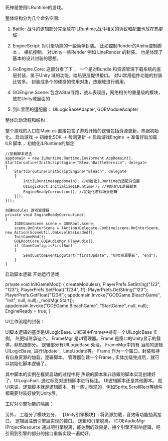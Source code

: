 死神是使用ILRuntime的游戏。



整体结构分为几个命名空间:

1. Battle:
    战斗的逻辑部分完全放在ILRuntime,战斗相关的协议和配置也放在热更域

2. EngineScript:  对引擎功能的一些简单封装。 比如控制Render的Alpha控制脚本 。 相机控制。 对Unity一些Render 例如 LineRender 的封装。 也是体现了基本的设计封装的思想。

3. GoEngine.Core: 这部分看了下  ， 一个是对Bundle 和资源管理下载系统的底层封装，属于Unity 域的功能，给热更层提供接口。
    对UI常用组件功能的封装比较多。 封装成多个的便捷的使用对象，热跟域进行调用。

4. GOEngine.Scene: 包含AStar寻路，战斗表现层，网络相关的重量级的模块，放在Unity域里面的

5. 到IL里面的适配器： UILogicBaseAdapter, GOEModuleAdapter


整体启动流程和结构：

 整个游戏的入口在Main.cs 直接包含了游戏开始的逻辑包括资源更新，热跟初始化。
    启动游戏 -> 初始化SDK -> 检测更新 -> 启动游戏Engine -> 准备好后加载 ILR 脚本 ，初始化ILRuntime的绑定

	//加载脚本进去
    appdomain = new ILRuntime.Runtime.Enviorment.AppDomain();
	StartCoroutine(InitScriptEngine("BleachBattleService", delegate
	{
		StartCoroutine(InitScriptEngine("Bleach", delegate
		{
			InitILRuntime(appdomain); //初始化ILRuntime的适配只设置
			UILogicFact.InitializeILRuntime(); //初始化UI逻辑脚本 
			EngineReadyCorroutine(); //初始化游戏场景逻辑
		}));
	}));

	创建modules 游戏管理器 
    private void EngineReadyCorroutine()
    {
	    IGOEGameScene scene = GOERoot.Scene;
	    scene.OnEnterScene = (Action)Delegate.Combine(scene.OnEnterScene, new Action(SceneUtil.OnLevelWasLoaded));
	    InitGameMod();
	    GOERootCore.GOEAudioMgr.PlayAudio();
	    if (GameConfig.isFirstRun)
	    {
	    	SendCustomEventLogStart("firstUpdate", "初次资源更新", "end");
    	}
    }   


启动脚本逻辑 开始运行游戏

private void InitGameMod()
{
	createModules();
	PlayerPrefs.SetString("123", "123");
	PlayerPrefs.SetFloat("1234", 1f);
	PlayerPrefs.GetString("123");
	PlayerPrefs.GetFloat("1234");
	appdomain.Invoke("GOEGame.BleachGame", "Init", null, null);
	_modMgr.Start();
	appdomain.Invoke("GOEGame.BleachGame", "StartGame", null, null);
	EngineReady = true;
}


UI工作流程的封装：

UI脚本逻辑的基类是UILogicBase.  UI框架中Frame中持有一个UILogicBase 实例。 热更域继承这个。 
FrameMgr 是UI管理器。Frame 是窗口的Unity显示的载体，非热跟部分。 逻辑部分有UILogicBase 处理。
FrameMgr中持有 当前的逻辑UILogicBase, 进行Update ，LateUpdate等。
Frame 作为一个窗口。封装和持有自身资源的加载，逻辑脚本。 管理器创建一个Frame , 实体加载完成后，就可以初始化脚本逻辑了。

其中脚本的实例在框架启动的过程中将 热跟的脚本和非热跟的脚本实现创建好了，UILogicFact. 
通过标签对逻辑脚本进行标注。 UI逻辑脚本还是其他脚本。
就UI来说，逻辑脚本就是逻辑脚本，有一些UI表现的，例如Sprite,ScrollRect等组件都需要封装好放到Unity层。




工程对引擎功能的隔离：

另外， 工程分了模块划分， 【Unity引擎模块】: 将资源加载，音效等功能抽离接口， 逻辑层注册引擎层实现的接口。 逻辑和引擎脱离。
IGOEAudioMgr
IProjectResource
通过吧引擎脱离，能达到的效果是，换个引擎不影响逻辑，吧引用到引擎的部分的接口重新实现一遍就好。